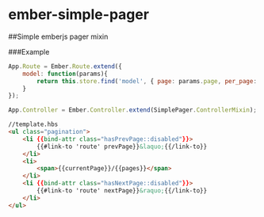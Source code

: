 ember-simple-pager
==================

##Simple emberjs pager mixin

###Example

```javascript
App.Route = Ember.Route.extend({
    model: function(params){
        return this.store.find('model', { page: params.page, per_page: 40});
    }
});
```
```javascript
App.Controller = Ember.Controller.extend(SimplePager.ControllerMixin);
```
```html
//template.hbs
<ul class="pagination">
    <li {{bind-attr class="hasPrevPage::disabled"}}>
        {{#link-to 'route' prevPage}}&laquo;{{/link-to}}
    </li>
    <li>
        <span>{{currentPage}}/{{pages}}</span>
    </li>
    <li {{bind-attr class="hasNextPage::disabled"}}>
        {{#link-to 'route' nextPage}}&raquo;{{/link-to}}
    </li>
</ul>
```
